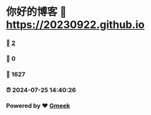 # 你好的博客 :link: https://20230922.github.io 
### :page_facing_up: [2](https://20230922.github.io/tag.html) 
### :speech_balloon: 0 
### :hibiscus: 1627 
### :alarm_clock: 2024-07-25 14:40:26 
### Powered by :heart: [Gmeek](https://github.com/Meekdai/Gmeek)
